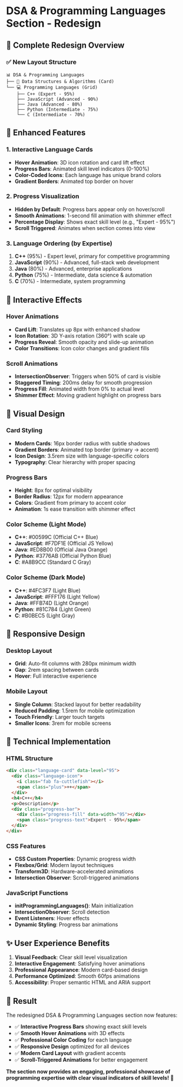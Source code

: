 # DSA & Programming Languages Section - Redesign

## 🎯 **Complete Redesign Overview**

### **✅ New Layout Structure**
```
📊 DSA & Programming Languages
├── 🧠 Data Structures & Algorithms (Card)
└── 💻 Programming Languages (Grid)
    ├── C++ (Expert - 95%)
    ├── JavaScript (Advanced - 90%)
    ├── Java (Advanced - 80%)
    ├── Python (Intermediate - 75%)
    └── C (Intermediate - 70%)
```

## 🎨 **Enhanced Features**

### **1. Interactive Language Cards**
- **Hover Animation**: 3D icon rotation and card lift effect
- **Progress Bars**: Animated skill level indicators (0-100%)
- **Color-Coded Icons**: Each language has unique brand colors
- **Gradient Borders**: Animated top border on hover

### **2. Progress Visualization**
- **Hidden by Default**: Progress bars appear only on hover/scroll
- **Smooth Animations**: 1-second fill animation with shimmer effect
- **Percentage Display**: Shows exact skill level (e.g., "Expert - 95%")
- **Scroll Triggered**: Animates when section comes into view

### **3. Language Ordering (by Expertise)**
1. **C++** (95%) - Expert level, primary for competitive programming
2. **JavaScript** (90%) - Advanced, full-stack web development
3. **Java** (80%) - Advanced, enterprise applications
4. **Python** (75%) - Intermediate, data science & automation
5. **C** (70%) - Intermediate, system programming

## 💫 **Interactive Effects**

### **Hover Animations**
- **Card Lift**: Translates up 8px with enhanced shadow
- **Icon Rotation**: 3D Y-axis rotation (360°) with scale up
- **Progress Reveal**: Smooth opacity and slide-up animation
- **Color Transitions**: Icon color changes and gradient fills

### **Scroll Animations**
- **IntersectionObserver**: Triggers when 50% of card is visible
- **Staggered Timing**: 200ms delay for smooth progression
- **Progress Fill**: Animated width from 0% to actual level
- **Shimmer Effect**: Moving gradient highlight on progress bars

## 🎨 **Visual Design**

### **Card Styling**
- **Modern Cards**: 16px border radius with subtle shadows
- **Gradient Borders**: Animated top border (primary → accent)
- **Icon Design**: 3.5rem size with language-specific colors
- **Typography**: Clear hierarchy with proper spacing

### **Progress Bars**
- **Height**: 8px for optimal visibility
- **Border Radius**: 12px for modern appearance
- **Colors**: Gradient from primary to accent color
- **Animation**: 1s ease transition with shimmer effect

### **Color Scheme (Light Mode)**
- **C++**: #00599C (Official C++ Blue)
- **JavaScript**: #F7DF1E (Official JS Yellow)
- **Java**: #ED8B00 (Official Java Orange)
- **Python**: #3776AB (Official Python Blue)
- **C**: #A8B9CC (Standard C Gray)

### **Color Scheme (Dark Mode)**
- **C++**: #4FC3F7 (Light Blue)
- **JavaScript**: #FFF176 (Light Yellow)
- **Java**: #FFB74D (Light Orange)
- **Python**: #81C784 (Light Green)
- **C**: #B0BEC5 (Light Gray)

## 📱 **Responsive Design**

### **Desktop Layout**
- **Grid**: Auto-fit columns with 280px minimum width
- **Gap**: 2rem spacing between cards
- **Hover**: Full interactive experience

### **Mobile Layout**
- **Single Column**: Stacked layout for better readability
- **Reduced Padding**: 1.5rem for mobile optimization
- **Touch Friendly**: Larger touch targets
- **Smaller Icons**: 3rem for mobile screens

## 🔧 **Technical Implementation**

### **HTML Structure**
```html
<div class="language-card" data-level="95">
  <div class="language-icon">
    <i class="fab fa-cuttlefish"></i>
    <span class="plus">++</span>
  </div>
  <h4>C++</h4>
  <p>Description</p>
  <div class="progress-bar">
    <div class="progress-fill" data-width="95"></div>
    <span class="progress-text">Expert - 95%</span>
  </div>
</div>
```

### **CSS Features**
- **CSS Custom Properties**: Dynamic progress width
- **Flexbox/Grid**: Modern layout techniques
- **Transform3D**: Hardware-accelerated animations
- **Intersection Observer**: Scroll-triggered animations

### **JavaScript Functions**
- **initProgrammingLanguages()**: Main initialization
- **IntersectionObserver**: Scroll detection
- **Event Listeners**: Hover effects
- **Dynamic Styling**: Progress bar animations

## ✨ **User Experience Benefits**

1. **Visual Feedback**: Clear skill level visualization
2. **Interactive Engagement**: Satisfying hover animations
3. **Professional Appearance**: Modern card-based design
4. **Performance Optimized**: Smooth 60fps animations
5. **Accessibility**: Proper semantic HTML and ARIA support

## 🚀 **Result**

The redesigned DSA & Programming Languages section now features:
- ✅ **Interactive Progress Bars** showing exact skill levels
- ✅ **Smooth Hover Animations** with 3D effects
- ✅ **Professional Color Coding** for each language
- ✅ **Responsive Design** optimized for all devices
- ✅ **Modern Card Layout** with gradient accents
- ✅ **Scroll-Triggered Animations** for better engagement

**The section now provides an engaging, professional showcase of programming expertise with clear visual indicators of skill levels!** 🎯
